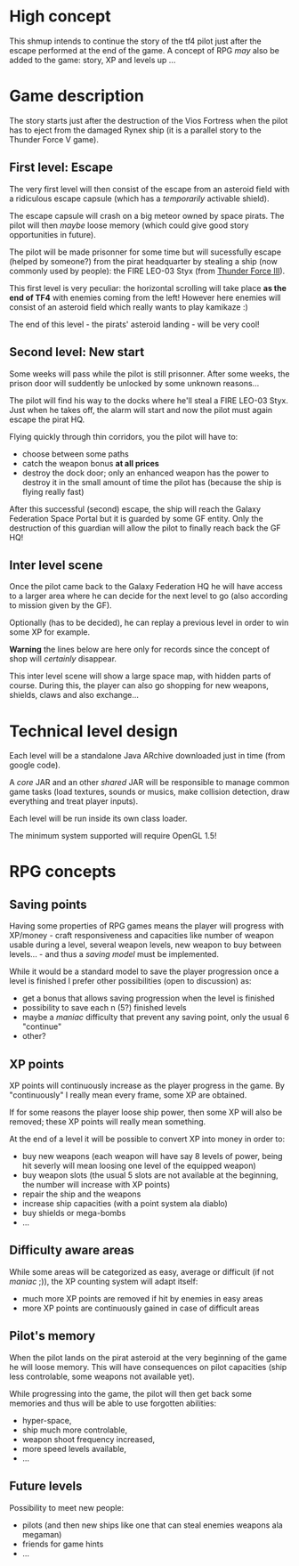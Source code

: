 # High concept #

This shmup intends to continue the story of the tf4 pilot just after the escape performed at the end of the game. A concept of RPG _may_ also be added to the game: story, XP and levels up ...

# Game description #

The story starts just after the destruction of the Vios Fortress when the pilot has to eject from the damaged Rynex ship (it is a parallel story to the Thunder Force V game).

## First level: Escape ##

The very first level will then consist of the escape from an asteroid field with a ridiculous escape capsule (which has a _temporarily_ activable shield).

The escape capsule will crash on a big meteor owned by space pirats. The pilot will then _maybe_ loose memory (which could give good story opportunities in future).

The pilot will be made prisonner for some time but will sucessfully escape (helped by someone?) from the pirat headquarter by stealing a ship (now commonly used by people): the FIRE LEO-03 Styx (from <a href='http://en.wikipedia.org/wiki/Thunder_Force_III#Story'>Thunder Force III</a>).

This first level is very peculiar: the horizontal scrolling will take place **as the end of TF4** with enemies coming from the left! However here enemies will consist of an asteroid field which really wants to play kamikaze :)

The end of this level - the pirats' asteroid landing - will be very cool!

## Second level: New start ##

Some weeks will pass while the pilot is still prisonner. After some weeks, the prison door will suddently be unlocked by some unknown reasons...

The pilot will find his way to the docks where he'll steal a FIRE LEO-03 Styx. Just when he takes off, the alarm will start and now the pilot must again escape the pirat HQ.

Flying quickly through thin corridors, you the pilot will have to:
  * choose between some paths
  * catch the weapon bonus **at all prices**
  * destroy the dock door; only an enhanced weapon has the power to destroy it in the small amount of time the pilot has (because the ship is flying really fast)

After this successful (second) escape, the ship will reach the Galaxy Federation Space Portal but it is guarded by some GF entity. Only the destruction of this guardian will allow the pilot to finally reach back the GF HQ!

## Inter level scene ##

Once the pilot came back to the Galaxy Federation HQ he will have access to a larger area where he can decide for the next level to go (also according to mission given by the GF).

Optionally (has to be decided), he can replay a previous level in order to win some XP for example.

**Warning** the lines below are here only for records since the concept of shop will _certainly_ disappear.

This inter level scene will show a large space map, with hidden parts of course. During this, the player can also go shopping for new weapons, shields, claws and also exchange...

# Technical level design #

Each level will be a standalone Java ARchive downloaded just in time (from google code).

A _core_ JAR and an other _shared_ JAR will be responsible to manage common game tasks (load textures, sounds or musics, make collision detection, draw everything and treat player inputs).

Each level will be run inside its own class loader.

The minimum system supported will require OpenGL 1.5!

# RPG concepts #

## Saving points ##

Having some properties of RPG games means the player will progress with XP/money - craft responsiveness and capacities like number of weapon usable during a level, several weapon levels, new weapon to buy between levels... - and thus a _saving model_ must be implemented.

While it would be a standard model to save the player progression once a level is finished I prefer other possibilities (open to discussion) as:
  * get a bonus that allows saving progression when the level is finished
  * possibility to save each n (5?) finished levels
  * maybe a _maniac_ difficulty that prevent any saving point, only the usual 6 "continue"
  * other?

## XP points ##

XP points will continuously increase as the player progress in the game. By "continuously" I really mean every frame, some XP are obtained.

If for some reasons the player loose ship power, then some XP will also be removed; these XP points will really mean something.

At the end of a level it will be possible to convert XP into money in order to:
  * buy new weapons (each weapon will have say 8 levels of power, being hit severly will mean loosing one level of the equipped weapon)
  * buy weapon slots (the usual 5 slots are not available at the beginning, the number will increase with XP points)
  * repair the ship and the weapons
  * increase ship capacities (with a point system ala diablo)
  * buy shields or mega-bombs
  * ...

## Difficulty aware areas ##

While some areas will be categorized as easy, average or difficult (if not _maniac_ ;)), the XP counting system will adapt itself:
  * much more XP points are removed if hit by enemies in easy areas
  * more XP points are continuously gained in case of difficult areas

## Pilot's memory ##

When the pilot lands on the pirat asteroid at the very beginning of the game he will loose memory. This will have consequences on pilot capacities (ship less controlable, some weapons not available yet).

While progressing into the game, the pilot will then get back some memories and thus will be able to use forgotten abilities:
  * hyper-space,
  * ship much more controlable,
  * weapon shoot frequency increased,
  * more speed levels available,
  * ...

## Future levels ##

Possibility to meet new people:
  * pilots (and then new ships like one that can steal enemies weapons ala megaman)
  * friends for game hints
  * ...